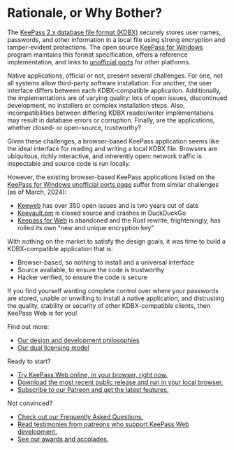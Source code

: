 # Rationale, or Why Bother?

The [KeePass 2.x database file format (KDBX)][ref1] securely stores user names,
passwords, and other information in a local file using strong encryption and
tamper-evident protections. The open source [KeePass for Windows][ref2] program
maintains this format specification, offers a reference implementation, and
links to [unofficial ports][ref3] for other platforms.

Native applications, official or not, present several challenges. For one, not
all systems allow third-party software installation. For another, the user
interface differs between each KDBX-compatible application. Additionally, the
implementations are of varying quality: lots of open issues, discontinued
development, no installers or complex installation steps. Also, incompatibilities
between differing KDBX reader/writer implementations may result in database errors
or corruption. Finally, are the applications, whether closed- or open-source,
trustworthy?

Given these challenges, a browser-based KeePass application seems like the ideal
interface for reading and writing a local KDBX file. Browsers are ubiquitous,
richly interactive, and inherently open: network traffic is inspectable and
source code is run locally.

However, the existing browser-based KeePass applications listed on the
[KeePass for Windows unofficial ports page][ref3] suffer from similar challenges
(as of March, 2024):
* [Keeweb][ref4] has over 350 open issues and is two years out of date
* [Keevault.pm][ref5] is closed source and crashes in DuckDuckGo
* [Keepass for Web][ref6] is abandoned and the Rust rewrite, frighteningly, has
  rolled its own "new and unique encryption key"

With nothing on the market to satisfy the design goals, it was time to build a
KDBX-compatible application that is:
* Browser-based, so nothing to install and a universal interface
* Source available, to ensure the code is trustworthy
* Hacker verified, to ensure the code is secure

If you find yourself wanting complete control over where your passwords are
stored, unable or unwilling to install a native application, and distrusting the
quality, stability or security of other KDBX-compatible clients, then KeePass
Web is for you!

Find out more:
* [Our design and development philosophies](/profile/PHILOSOPHY.md)
* [Our dual licensing model](/profile/TODO.md)

Ready to start?
* [Try KeePass Web online, in your browser, right now.](/profile/TODO.md)
* [Download the most recent public release and run in your local browser.](/profile/TODO.md)
* [Subscribe to our Patreon and get the latest features.](/profile/TODO.md)

Not convinced?
* [Check out our Frequently Asked Questions.](/profile/FAQ.md)
* [Read testimonies from patreons who support KeePass Web development.](/profile/TODO.md)
* [See our awards and accolades.](/profile/TODO.md)


[ref1]:https://keepass.info/help/kb/kdbx.html
[ref2]:https://keepass.info/
[ref3]:https://keepass.info/download.html
[ref4]:https://github.com/keeweb/keeweb
[ref5]:https://keevault.pm/
[ref6]:https://github.com/lixmal/keepass4web/?tab=readme-ov-file
